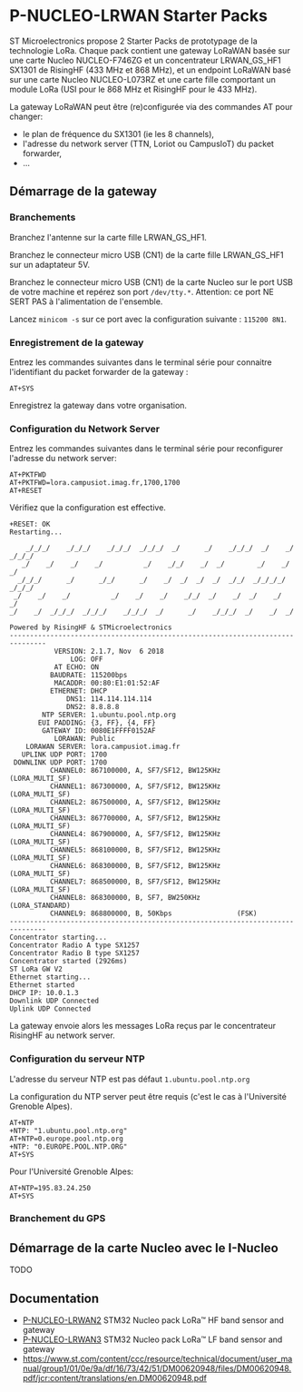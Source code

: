 # P-NUCLEO-LRWAN Starter Packs

ST Microelectronics propose 2 Starter Packs de prototypage de la technologie LoRa. Chaque pack contient une gateway LoRaWAN basée sur une carte Nucleo NUCLEO-F746ZG et un concentrateur LRWAN_GS_HF1 SX1301 de RisingHF (433 MHz et 868 MHz), et un endpoint LoRaWAN basé sur une carte Nucleo NUCLEO-L073RZ et une carte fille comportant un module LoRa (USI pour le 868 MHz et RisingHF pour le 433 MHz).

La gateway LoRaWAN peut être (re)configurée via des commandes AT pour changer:
* le plan de fréquence du SX1301 (ie les 8 channels),
* l'adresse du network server (TTN, Loriot ou CampusIoT) du packet forwarder,
* ...

## Démarrage de la gateway

### Branchements

Branchez l'antenne sur la carte fille LRWAN_GS_HF1. 

Branchez le connecteur micro USB (CN1) de la carte fille LRWAN_GS_HF1 sur un adaptateur 5V.

Branchez le connecteur micro USB (CN1) de la carte Nucleo sur le port USB de votre machine et repérez son port `/dev/tty.*`. Attention: ce port NE SERT PAS à l'alimentation de l'ensemble.

Lancez `minicom -s` sur ce port avec la configuration suivante : `115200 8N1`.


### Enregistrement de la gateway

Entrez les commandes suivantes dans le terminal série pour connaitre l'identifiant du packet forwarder de la gateway :
```
AT+SYS
```

Enregistrez la gateway dans votre organisation.

### Configuration du Network Server

Entrez les commandes suivantes dans le terminal série pour reconfigurer l'adresse du network server:
```
AT+PKTFWD
AT+PKTFWD=lora.campusiot.imag.fr,1700,1700
AT+RESET
```

Vérifiez que la configuration est effective. 
```
+RESET: OK                                                                      
Restarting...                                                                   
                                                                                
    _/_/_/    _/_/_/    _/_/_/  _/_/_/  _/      _/    _/_/_/  _/    _/  _/_/_/  
   _/    _/    _/    _/          _/    _/_/    _/  _/        _/    _/  _/       
  _/_/_/      _/      _/_/      _/    _/  _/  _/  _/  _/_/  _/_/_/_/  _/_/_/    
 _/    _/    _/          _/    _/    _/    _/_/  _/    _/  _/    _/  _/         
_/    _/  _/_/_/  _/_/_/    _/_/_/  _/      _/    _/_/_/  _/    _/  _/          
                                                                                
Powered by RisingHF & STMicroelectronics                                        
------------------------------------------------------------------------------- 
           VERSION: 2.1.7, Nov  6 2018                                          
               LOG: OFF                                                         
           AT ECHO: ON                                                          
          BAUDRATE: 115200bps                                                   
           MACADDR: 00:80:E1:01:52:AF                                           
          ETHERNET: DHCP                                                        
              DNS1: 114.114.114.114                                             
              DNS2: 8.8.8.8                                                     
        NTP SERVER: 1.ubuntu.pool.ntp.org                                       
       EUI PADDING: {3, FF}, {4, FF}                                            
        GATEWAY ID: 0080E1FFFF0152AF                                            
           LORAWAN: Public                                                      
    LORAWAN SERVER: lora.campusiot.imag.fr                                      
   UPLINK UDP PORT: 1700                                                        
 DOWNLINK UDP PORT: 1700                                                        
          CHANNEL0: 867100000, A, SF7/SF12, BW125KHz    (LORA_MULTI_SF)         
          CHANNEL1: 867300000, A, SF7/SF12, BW125KHz    (LORA_MULTI_SF)         
          CHANNEL2: 867500000, A, SF7/SF12, BW125KHz    (LORA_MULTI_SF)         
          CHANNEL3: 867700000, A, SF7/SF12, BW125KHz    (LORA_MULTI_SF)         
          CHANNEL4: 867900000, A, SF7/SF12, BW125KHz    (LORA_MULTI_SF)         
          CHANNEL5: 868100000, B, SF7/SF12, BW125KHz    (LORA_MULTI_SF)         
          CHANNEL6: 868300000, B, SF7/SF12, BW125KHz    (LORA_MULTI_SF)         
          CHANNEL7: 868500000, B, SF7/SF12, BW125KHz    (LORA_MULTI_SF)         
          CHANNEL8: 868300000, B, SF7, BW250KHz         (LORA_STANDARD)         
          CHANNEL9: 868800000, B, 50Kbps                (FSK)                   
------------------------------------------------------------------------------- 
Concentrator starting...                                                        
Concentrator Radio A type SX1257                                                
Concentrator Radio B type SX1257                                                
Concentrator started (2926ms)                                                   
ST LoRa GW V2                                                                   
Ethernet starting...                                                            
Ethernet started                                                                
DHCP IP: 10.0.1.3                                                               
Downlink UDP Connected                                                          
Uplink UDP Connected                                                            
```

La gateway envoie alors les messages LoRa reçus par le concentrateur RisingHF au network server.

### Configuration du serveur NTP

L'adresse du serveur NTP est pas défaut `1.ubuntu.pool.ntp.org`

La configuration du NTP server peut être requis (c'est le cas à l'Université Grenoble Alpes).

```
AT+NTP                                                                          
+NTP: "1.ubuntu.pool.ntp.org"                                                   
AT+NTP=0.europe.pool.ntp.org                                                    
+NTP: "0.EUROPE.POOL.NTP.ORG"                                                   
AT+SYS
```

Pour l'Université Grenoble Alpes:
```
AT+NTP=195.83.24.250                                                    
AT+SYS
```
### Branchement du GPS



## Démarrage de la carte Nucleo avec le I-Nucleo

TODO


## Documentation
* [P-NUCLEO-LRWAN2](https://www.st.com/content/st_com/en/products/evaluation-tools/product-evaluation-tools/stm32-nucleo-expansion-boards/p-nucleo-lrwan2.html)  STM32 Nucleo pack LoRa™ HF band sensor and gateway
* [P-NUCLEO-LRWAN3](https://www.st.com/en/evaluation-tools/p-nucleo-lrwan3.html) STM32 Nucleo pack LoRa™ LF band sensor and gateway
* https://www.st.com/content/ccc/resource/technical/document/user_manual/group1/01/0e/9a/df/16/73/42/51/DM00620948/files/DM00620948.pdf/jcr:content/translations/en.DM00620948.pdf